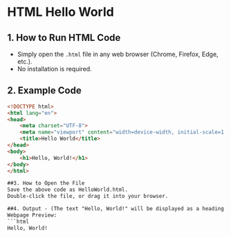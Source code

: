 # HTML Hello World

## 1. How to Run HTML Code
- Simply open the `.html` file in any web browser (Chrome, Firefox, Edge, etc.).
- No installation is required.

## 2. Example Code
```html
<!DOCTYPE html>
<html lang="en">
<head>
    <meta charset="UTF-8">
    <meta name="viewport" content="width=device-width, initial-scale=1.0">
    <title>Hello World</title>
</head>
<body>
    <h1>Hello, World!</h1>
</body>
</html>

##3. How to Open the File
Save the above code as HelloWorld.html.
Double-click the file, or drag it into your browser.

##4. Output - (The text "Hello, World!" will be displayed as a heading (<h1>) on a webpage.)
Webpage Preview:
```html
Hello, World!
```

